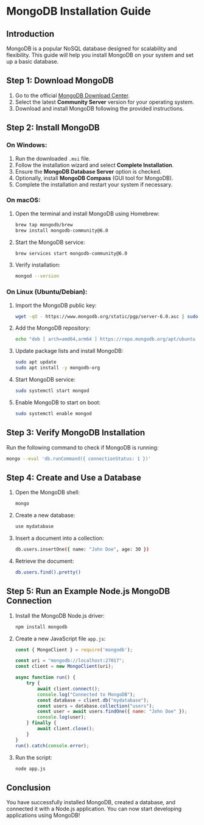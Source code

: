 # MongoDB Installation Guide

## Introduction
MongoDB is a popular NoSQL database designed for scalability and flexibility. This guide will help you install MongoDB on your system and set up a basic database.

## Step 1: Download MongoDB
1. Go to the official [MongoDB Download Center](https://www.mongodb.com/try/download/community).
2. Select the latest **Community Server** version for your operating system.
3. Download and install MongoDB following the provided instructions.

## Step 2: Install MongoDB
### On Windows:
1. Run the downloaded `.msi` file.
2. Follow the installation wizard and select **Complete Installation**.
3. Ensure the **MongoDB Database Server** option is checked.
4. Optionally, install **MongoDB Compass** (GUI tool for MongoDB).
5. Complete the installation and restart your system if necessary.

### On macOS:
1. Open the terminal and install MongoDB using Homebrew:
   ```sh
   brew tap mongodb/brew
   brew install mongodb-community@6.0
   ```
2. Start the MongoDB service:
   ```sh
   brew services start mongodb-community@6.0
   ```
3. Verify installation:
   ```sh
   mongod --version
   ```

### On Linux (Ubuntu/Debian):
1. Import the MongoDB public key:
   ```sh
   wget -qO - https://www.mongodb.org/static/pgp/server-6.0.asc | sudo apt-key add -
   ```
2. Add the MongoDB repository:
   ```sh
   echo "deb [ arch=amd64,arm64 ] https://repo.mongodb.org/apt/ubuntu focal/mongodb-org/6.0 multiverse" | sudo tee /etc/apt/sources.list.d/mongodb-org-6.0.list
   ```
3. Update package lists and install MongoDB:
   ```sh
   sudo apt update
   sudo apt install -y mongodb-org
   ```
4. Start MongoDB service:
   ```sh
   sudo systemctl start mongod
   ```
5. Enable MongoDB to start on boot:
   ```sh
   sudo systemctl enable mongod
   ```

## Step 3: Verify MongoDB Installation
Run the following command to check if MongoDB is running:
```sh
mongo --eval 'db.runCommand({ connectionStatus: 1 })'
```

## Step 4: Create and Use a Database
1. Open the MongoDB shell:
   ```sh
   mongo
   ```
2. Create a new database:
   ```sh
   use mydatabase
   ```
3. Insert a document into a collection:
   ```sh
   db.users.insertOne({ name: "John Doe", age: 30 })
   ```
4. Retrieve the document:
   ```sh
   db.users.find().pretty()
   ```

## Step 5: Run an Example Node.js MongoDB Connection
1. Install the MongoDB Node.js driver:
   ```sh
   npm install mongodb
   ```
2. Create a new JavaScript file `app.js`:
   ```js
   const { MongoClient } = require('mongodb');

   const uri = "mongodb://localhost:27017";
   const client = new MongoClient(uri);

   async function run() {
       try {
           await client.connect();
           console.log("Connected to MongoDB");
           const database = client.db("mydatabase");
           const users = database.collection("users");
           const user = await users.findOne({ name: "John Doe" });
           console.log(user);
       } finally {
           await client.close();
       }
   }
   run().catch(console.error);
   ```
3. Run the script:
   ```sh
   node app.js
   ```

## Conclusion
You have successfully installed MongoDB, created a database, and connected it with a Node.js application. You can now start developing applications using MongoDB!
